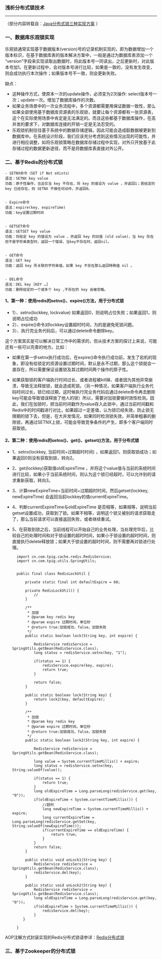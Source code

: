 ### 浅析分布式锁技术 ###
***
（部分内容转载自：[Java分布式锁三种实现方案](https://www.jianshu.com/p/535efcab356d?utm_source=desktop&utm_medium=timeline) ）
### 一、数据库乐观锁实现 ###

乐观锁通常实现基于数据版本(version)号的记录机制实现的，即为数据增加一个版本标识，在基于数据库表的版本解决方案中，一般是通过为数据库表添加一个 “version”字段来实现读取出数据时，将此版本号一同读出，之后更新时，对此版本号加1。在更新过程中，会对版本号进行比较，如果是一致的，没有发生改变，则会成功执行本次操作；如果版本号不一致，则会更新失败。


缺点：

- 这种操作方式，使原本一次的update操作，必须变为2次操作: select版本号一次；update一次。增加了数据库操作的次数。
- 如果业务场景中的一次业务流程中，多个资源都需要用保证数据一致性，那么如果全部使用基于数据库资源表的乐观锁，就要让每个资源都有一张资源表，这个在实际使用场景中肯定是无法满足的。而且这些都基于数据库操作，在高并发的要求下，对数据库连接的开销一定是无法忍受的。
- 乐观锁机制往往基于系统中的数据存储逻辑，因此可能会造成脏数据被更新到数据库中。在系统设计阶段，我们应该充分考虑到这些情况出现的可能性，并进行相应调整，如将乐观锁策略在数据库存储过程中实现，对外只开放基于此存储过程的数据更新途径，而不是将数据库表直接对外公开。


### 二、基于Redis的分布式锁 ###


	- SETNX命令（SET if Not eXists）
	语法：SETNX key value
	功能：原子性操作，当且仅当 key 不存在，将 key 的值设为 value ，并返回1；若给定的 key 已经存在，则 SETNX 不做任何动作，并返回0。
	
	
	- Expire命令
	语法：expire(key, expireTime)
	功能：key设置过期时间
	
	
	- GETSET命令
	语法：GETSET key value
	功能：将给定 key 的值设为 value ，并返回 key 的旧值 (old value)，当 key 存在但不是字符串类型时，返回一个错误，当key不存在时，返回nil。
	
	
	- GET命令
	语法：GET key
	功能：返回 key 所关联的字符串值，如果 key 不存在那么返回特殊值 nil 。
	
	
	- DEL命令
	语法：DEL key [KEY …]
	功能：删除给定的一个或多个 key ,不存在的 key 会被忽略。



#### 1、第一种：使用redis的setnx()、expire()方法，用于分布式锁 ####

- 1）、setnx(lockkey, lockvalue) 如果返回0，则说明占位失败；如果返回1，则说明占位成功
- 2）、expire()命令对lockkey设置超时时间，为的是避免死锁问题。
- 3）、执行完业务代码后，可以通过delete命令删除key。


这个方案其实是可以解决日常工作中的需求的，但从技术方案的探讨上来说，可能还有一些可以完善的地方。比如：

- 如果在第一步setnx执行成功后，在expire()命令执行成功前，发生了宕机的现象，即没有给锁定的资源设置过期时间，默认是永不过期，那么这个锁就会一直存在，所以需要保证设置锁及其过期时间两个操作的原子性。



- 如果获取锁的客户端执行时间过长、或者进程被kill掉、或者因为其他异常崩溃，导致无法释放锁，就会造成死锁。（另一种情况，如果客户端执行业务代码时间过长，锁已经过期，这时候执行完业务代码后通过delete命令再去删除key可能会导致错误释放了他人的锁）所以，需要对加锁要做时效性检测。因此，我们在加锁时，把当前时间戳作为value存入此锁中，通过当前时间戳和Redis中的时间戳进行对比，如果超过一定差值，认为锁已经失效，防止锁无限期的锁下去，但是，在大并发情况，如果同时检测锁失效，并简单粗暴的删除锁，再通过SETNX上锁，可能会导致竞争条件的产生，即多个客户端同时获取锁。



#### 2、第二种：使用redis的setnx()、get()、getset()方法，用于分布式锁 ####



- 1、setnx(lockkey, 当前时间+过期超时时间) ，如果返回1，则获取锁成功；如果返回0则没有获取到锁，转向2。
- 2、get(lockkey)获取值oldExpireTime ，并将这个value值与当前的系统时间进行比较，如果小于当前系统时间，则认为这个锁已经超时，可以允许别的请求重新获取，转向3。
- 3、计算newExpireTime=当前时间+过期超时时间，然后getset(lockkey, newExpireTime) 会返回当前lockkey的值currentExpireTime。
- 4、判断currentExpireTime与oldExpireTime 是否相等，如果相等，说明当前getset设置成功，获取到了锁。如果不相等，说明这个锁又被别的请求获取走了，那么当前请求可以直接返回失败，或者继续重试。
- 5、在获取到锁之后，当前线程可以开始自己的业务处理，当处理完毕后，比较自己的处理时间和对于锁设置的超时时间，如果小于锁设置的超时时间，则直接执行delete释放锁；如果大于锁设置的超时时间，则不需要再对锁进行处理。




		import cn.com.tpig.cache.redis.RedisService;
		import cn.com.tpig.utils.SpringUtils;
		
		
		public final class RedisLockUtil {
		
		    private static final int defaultExpire = 60;
		
		    private RedisLockUtil() {
		        //
		    }
		
		    /**
		     * 加锁
		     * @param key redis key
		     * @param expire 过期时间，单位秒
		     * @return true:加锁成功，false，加锁失败
		     */
		    public static boolean lock(String key, int expire) {
		
		        RedisService redisService = SpringUtils.getBean(RedisService.class);
		        long status = redisService.setnx(key, "1");
		
		        if(status == 1) {
		            redisService.expire(key, expire);
		            return true;
		        }
		
		        return false;
		    }
		
		    public static boolean lock(String key) {
		        return lock2(key, defaultExpire);
		    }
		
		    /**
		     * 加锁
		     * @param key redis key
		     * @param expire 过期时间，单位秒
		     * @return true:加锁成功，false，加锁失败
		     */
		    public static boolean lock2(String key, int expire) {
		
		        RedisService redisService = SpringUtils.getBean(RedisService.class);
		
		        long value = System.currentTimeMillis() + expire;
		        long status = redisService.setnx(key, String.valueOf(value));
		
		        if(status == 1) {
		            return true;
		        }
		        long oldExpireTime = Long.parseLong(redisService.get(key, "0"));
		        if(oldExpireTime < System.currentTimeMillis()) {
		            //超时
		            long newExpireTime = System.currentTimeMillis() + expire;
		            long currentExpireTime = Long.parseLong(redisService.getSet(key, String.valueOf(newExpireTime)));
		            if(currentExpireTime == oldExpireTime) {
		                return true;
		            }
		        }
		        return false;
		    }
		
		    public static void unLock1(String key) {
		        RedisService redisService = SpringUtils.getBean(RedisService.class);
		        redisService.del(key);
		    }
		
		    public static void unLock2(String key) {    
		        RedisService redisService = SpringUtils.getBean(RedisService.class);    
		        long oldExpireTime = Long.parseLong(redisService.get(key, "0"));   
		        if(oldExpireTime > System.currentTimeMillis()) {        
		            redisService.del(key);    
		        }
		   }
		
		}




AOP注解方式封装实现的Redis分布式锁请参详：[Redis分布式锁](https://github.com/shawntime/shawn-common-utils/tree/master/src/main/java/com/shawntime/common/lock)






### 三、基于Zookeeper的分布式锁 ###





















































































































